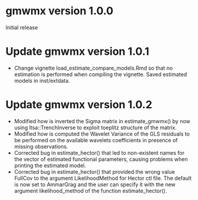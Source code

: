 # gmwmx version 1.0.0

Initial release 

# Update gmwmx version 1.0.1

- Change vignette load_estimate_compare_models.Rmd so that no estimation is performed when compiling the vignette. Saved estimated models in inst/extdata.


# Update gmwmx version 1.0.2

- Modified how is inverted the Sigma matrix in estimate_gmwmx() by now using ltsa::TrenchInverse to exploit toeplitz structure of the matrix. 
- Modified how is computed the Wavelet Variance of the GLS residuals to be performed on the available wavelets coefficients in presence of missing observations.
- Corrected bug in estimate_hector() that led to non-existent names for the vector of estimated functional parameters, causing problems when printing the estimated model.
- Corrected bug in estimate_hector() that provided the wrong value FullCov to the argument LikelihoodMethod for Hector ctl file. The default is now set to AmmarGrag and the user can specify it with the new argument likelihood_method of the function estimate_hector().